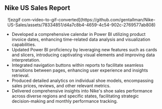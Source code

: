 ## Nike US Sales Report

<p align="center"> ![ezgif com-video-to-gif-converted](https://github.com/gentallman/Nike-US-Sales/assets/78334851/d4a7c8b4-4659-4c54-902c-2769577ab808) </p>


- Developed a comprehensive calendar in Power BI utilizing product invoice dates, enhancing time-related data analysis and visualization capabilities.
- Updated Power BI proficiency by leveraging new features such as cards and slicers, introducing captivating visual elements and improving data interpretation.
- Integrated navigation buttons within reports to facilitate seamless transitions between pages, enhancing user experience and insights retrieval.
- Produced detailed analytics on individual shoe models, encompassing sales prices, reviews, and other relevant metrics.
- Delivered comprehensive insights into Nike's shoe sales performance across diverse regions and specific states, facilitating strategic decision-making and monthly performance tracking.
